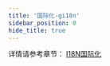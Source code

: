 ```yaml
---
title: '国际化-gi18n'
sidebar_position: 0
hide_title: true
---
```


详情请参考章节： [I18N国际化](output/goframe-v2.4-md/核心组件-重点/I18N国际化)

`    `